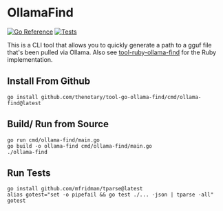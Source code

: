# OllamaFind
[![Go Reference](https://pkg.go.dev/badge/github.com/thenotary/tool-go-ollama-find.svg)](https://pkg.go.dev/github.com/thenotary/tool-go-ollama-find)
[![Tests](https://github.com/thenotary/tool-go-ollama-find/actions/workflows/build.yml/badge.svg)](https://github.com/thenotary/tool-go-ollama-find/actions/workflows/build.yml)

This is a CLI tool that allows you to quickly generate a path to a gguf file that's been pulled via Ollama.  Also see [tool-ruby-ollama-find](https://github.com/TheNotary/tool-ruby-ollama-find) for the Ruby implementation.

## Install From Github

    go install github.com/thenotary/tool-go-ollama-find/cmd/ollama-find@latest

## Build/ Run from Source

    go run cmd/ollama-find/main.go
    go build -o ollama-find cmd/ollama-find/main.go
    ./ollama-find

## Run Tests

    go install github.com/mfridman/tparse@latest
    alias gotest="set -o pipefail && go test ./... -json | tparse -all"
    gotest

